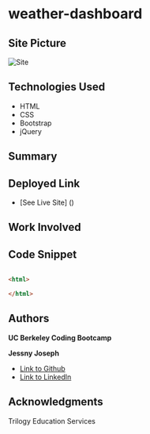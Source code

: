 # weather-dashboard

## Site Picture
![Site]()

## Technologies Used

* HTML
* CSS
* Bootstrap
* jQuery

## Summary


## Deployed Link

* [See Live Site] ()

## Work Involved


 ## Code Snippet
 ```html
 
```

```html
<html>

</html>
```


## Authors
**UC Berkeley Coding Bootcamp**

**Jessny Joseph** 
- [Link to Github](https://github.com/jessnyj)
- [Link to LinkedIn](https://www.linkedin.com/in/jessny-joseph-361515201)



## Acknowledgments
Trilogy Education Services
